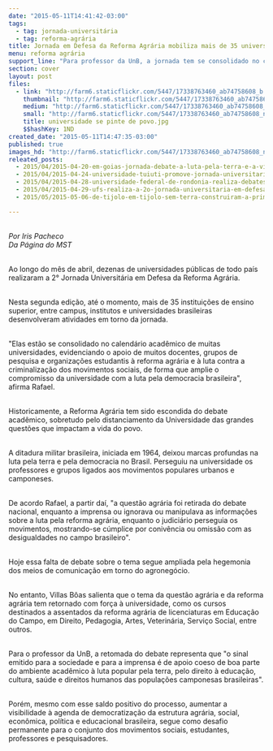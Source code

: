 ```yaml
---
date: "2015-05-11T14:41:42-03:00"
tags:
  - tag: jornada-universitária
  - tag: reforma-agrária
title: Jornada em Defesa da Reforma Agrária mobiliza mais de 35 universidades
menu: reforma agrária
support_line: "Para professor da UnB, a jornada tem se consolidado no calendário acadêmico de muitas universidades e institutos federais brasileiros."
section: cover
layout: post
files:
  - link: "http://farm6.staticflickr.com/5447/17338763460_ab74758608_b.jpg"
    thumbnail: "http://farm6.staticflickr.com/5447/17338763460_ab74758608_t.jpg"
    medium: "http://farm6.staticflickr.com/5447/17338763460_ab74758608_z.jpg"
    small: "http://farm6.staticflickr.com/5447/17338763460_ab74758608_n.jpg"
    title: universidade se pinte de povo.jpg
    $$hashKey: 1ND
created_date: "2015-05-11T14:47:35-03:00"
published: true
images_hd: "http://farm6.staticflickr.com/5447/17338763460_ab74758608_n.jpg"
releated_posts:
  - 2015/04/2015-04-20-em-goias-jornada-debate-a-luta-pela-terra-e-a-violencia-no-campo-brasileiro.md
  - 2015/04/2015-04-24-universidade-tuiuti-promove-jornada-universitaria-em-defesa-da-reforma-agraria.md
  - 2015/04/2015-04-28-universidade-federal-de-rondonia-realiza-debates-sobre-a-questao-agraria.md
  - 2015/04/2015-04-29-ufs-realiza-a-2o-jornada-universitaria-em-defesa-da-reforma-agraria.md
  - 2015/05/2015-05-06-de-tijolo-em-tijolo-sem-terra-construiram-a-primeira-escola-do-campo.md

---
```

<p><br />
<em>Por Iris Pacheco<br />
Da P&aacute;gina do MST</em></p>

<p><br />
Ao longo do m&ecirc;s de abril, dezenas de universidades p&uacute;blicas de todo pa&iacute;s realizaram a 2&deg; Jornada Universit&aacute;ria em Defesa da Reforma Agr&aacute;ria.</p>

<p><br />
Nesta segunda edi&ccedil;&atilde;o, at&eacute; o momento, mais de 35 institui&ccedil;&otilde;es de ensino superior, entre campus, institutos e universidades brasileiras desenvolveram atividades em torno da jornada.</p>

<p><br />
&quot;Elas est&atilde;o se consolidado no calend&aacute;rio acad&ecirc;mico de muitas universidades, evidenciando o apoio de muitos docentes, grupos de pesquisa e organiza&ccedil;&otilde;es estudantis &agrave; reforma agr&aacute;ria e &agrave; luta contra a criminaliza&ccedil;&atilde;o dos movimentos sociais, de forma que amplie o compromisso da universidade com a luta pela democracia brasileira&quot;, afirma Rafael.</p>

<p><br />
Historicamente, a Reforma Agr&aacute;ria tem sido escondida do debate acad&ecirc;mico, sobretudo pelo distanciamento da Universidade das grandes quest&otilde;es que impactam a vida do povo.</p>

<p><br />
A ditadura militar brasileira, iniciada em 1964, deixou marcas profundas na luta pela terra e pela democracia no Brasil. Perseguiu na universidade os professores e grupos ligados aos movimentos populares urbanos e camponeses.</p>

<p><br />
De acordo Rafael, a partir da&iacute;, &quot;a quest&atilde;o agr&aacute;ria foi retirada do debate nacional, enquanto a imprensa ou ignorava ou manipulava as informa&ccedil;&otilde;es sobre a luta pela reforma agr&aacute;ria, enquanto o judici&aacute;rio perseguia os movimentos, mostrando-se c&uacute;mplice por coniv&ecirc;ncia ou omiss&atilde;o com as desigualdades no campo brasileiro&quot;.</p>

<p><br />
Hoje essa falta de debate sobre o tema segue ampliada pela hegemonia dos meios de comunica&ccedil;&atilde;o em torno do agroneg&oacute;cio.</p>

<p><br />
No entanto, Villas B&ocirc;as salienta que o tema da quest&atilde;o agr&aacute;ria e da reforma agr&aacute;ria tem retornado com for&ccedil;a &agrave; universidade, como os cursos destinados a assentados da reforma agr&aacute;ria de licenciaturas em Educa&ccedil;&atilde;o do Campo, em Direito, Pedagogia, Artes, Veterin&aacute;ria, Servi&ccedil;o Social, entre outros.</p>

<p><br />
Para o professor da UnB, a retomada do debate representa que &quot;o sinal emitido para a sociedade e para a imprensa &eacute; de apoio coeso de boa parte do ambiente acad&ecirc;mico &agrave; luta popular pela terra, pelo direito &agrave; educa&ccedil;&atilde;o, cultura, sa&uacute;de e direitos humanos das popula&ccedil;&otilde;es camponesas brasileiras&quot;.</p>

<p><br />
Por&eacute;m, mesmo com esse saldo positivo do processo, aumentar a visibilidade &agrave; agenda de democratiza&ccedil;&atilde;o da estrutura agr&aacute;ria, social, econ&ocirc;mica, pol&iacute;tica e educacional brasileira, segue como desafio permanente para o conjunto dos movimentos sociais, estudantes, professores e pesquisadores.</p>
